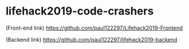 # lifehack2019-code-crashers
(Front-end link)
https://github.com/paul122297/Lifehack2019-Frontend

(Backend link)
https://github.com/paul122297/lifehack2019-backend
